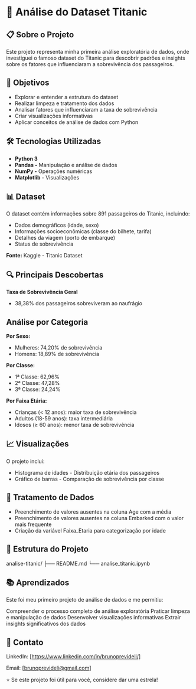 
# 🚢 Análise do Dataset Titanic

## 📋 Sobre o Projeto

Este projeto representa minha primeira análise exploratória de dados, onde investiguei o famoso dataset do Titanic para descobrir padrões e insights sobre os fatores que influenciaram a sobrevivência dos passageiros.

## 🎯 Objetivos

- Explorar e entender a estrutura do dataset
- Realizar limpeza e tratamento dos dados
- Analisar fatores que influenciaram a taxa de sobrevivência
- Criar visualizações informativas
- Aplicar conceitos de análise de dados com Python

## 🛠️ Tecnologias Utilizadas

- **Python 3**
- **Pandas -** Manipulação e análise de dados
- **NumPy -** Operações numéricas
- **Matplotlib -** Visualizações

## 📊 Dataset
O dataset contém informações sobre 891 passageiros do Titanic, incluindo:

- Dados demográficos (idade, sexo)
- Informações socioeconômicas (classe do bilhete, tarifa)
- Detalhes da viagem (porto de embarque)
- Status de sobrevivência

**Fonte:** Kaggle - Titanic Dataset
## 🔍 Principais Descobertas
**Taxa de Sobrevivência Geral**

- 38,38% dos passageiros sobreviveram ao naufrágio

## Análise por Categoria
**Por Sexo:**

- Mulheres: 74,20% de sobrevivência
- Homens: 18,89% de sobrevivência

**Por Classe:**

- 1ª Classe: 62,96%
- 2ª Classe: 47,28%
- 3ª Classe: 24,24%

**Por Faixa Etária:**

- Crianças (< 12 anos): maior taxa de sobrevivência
- Adultos (18-59 anos): taxa intermediária
- Idosos (≥ 60 anos): menor taxa de sobrevivência

## 📈 Visualizações
O projeto inclui:

- Histograma de idades - Distribuição etária dos passageiros
- Gráfico de barras - Comparação de sobrevivência por classe

## 🧹 Tratamento de Dados

- Preenchimento de valores ausentes na coluna Age com a média
- Preenchimento de valores ausentes na coluna Embarked com o valor mais frequente
- Criação da variável Faixa_Etaria para categorização por idade

## 📁 Estrutura do Projeto
analise-titanic/
├── README.md
└── analise_titanic.ipynb

## 📚 Aprendizados
Este foi meu primeiro projeto de análise de dados e me permitiu:

Compreender o processo completo de análise exploratória
Praticar limpeza e manipulação de dados
Desenvolver visualizações informativas
Extrair insights significativos dos dados

## 🔗 Contato

LinkedIn: [https://www.linkedin.com/in/brunoprevideli/]

Email: [brunoprevideli@gmail.com]


⭐ Se este projeto foi útil para você, considere dar uma estrela!
